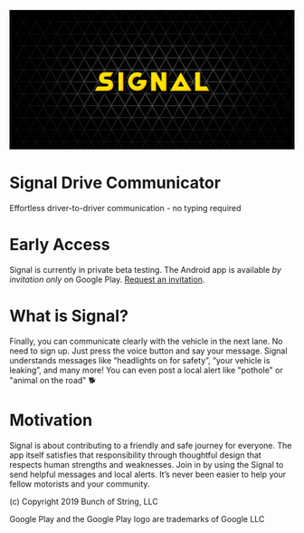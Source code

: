 ![alt text](images/feature_1024x500.png "Signal wordmark on dark triangle pattern background")

# Signal Drive Communicator
Effortless driver-to-driver communication - no typing required

# Early Access
Signal is currently in private beta testing. The Android app is available _by invitation only_ on Google Play. [Request an invitation](https://docs.google.com/forms/d/e/1FAIpQLSf7bEBOxOJfRymO66PzLn7we90oXub-ghfFQO7L43vCpMDjPA/viewform?usp=sf_link).

# What is Signal?
Finally, you can communicate clearly with the vehicle in the next lane. No need to sign up. Just press the voice button and say your message. Signal understands messages like “headlights on for safety”, “your vehicle is leaking”, and many more! You can even post a local alert like "pothole" or "animal on the road" 🐕

# Motivation
Signal is about contributing to a friendly and safe journey for everyone. The app itself satisfies that responsibility through thoughtful design that respects human strengths and weaknesses. Join in by using the Signal to send helpful messages and local alerts. It’s never been easier to help your fellow motorists and your community.



(c) Copyright 2019 Bunch of String, LLC

Google Play and the Google Play logo are trademarks of Google LLC
